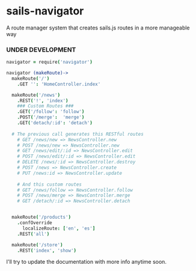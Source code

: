 # sails-navigator
A route manager system that creates sails.js routes in a more manageable way

### UNDER DEVELOPMENT

```coffeescript
navigator = require('navigator')

navigator (makeRoute)->
  makeRoute('/')
    .GET '': 'HomeController.index'

  makeRoute('/news')
    .REST('!', 'index')
    ### Custom Routes ###
    .GET('/follow': 'follow')
    .POST('/merge':  'merge')
    .GET('detach/:id': 'detach')
    
  # The previous call generates this RESTful routes
    # GET /news/new => NewsController.new
    # POST /news/new => NewsController.new
    # GET /news/edit/:id => NewsController.edit
    # POST /news/edit/:id => NewsController.edit
    # DELETE /news/:id => NewsController.destroy
    # POST /news => NewsController.create
    # PUT /news:id => NewsController.update
    
    # And this custom routes
    # GET /news/follow => NewsController.follow
    # POST /news/merge => NewsController.merge
    # GET /detach/:id => NewsController.detach


  makeRoute('/products')
    .confOverride
      localizeRoute: ['en', 'es']
    .REST('all')

  makeRoute('/store')
    .REST('index', 'show')
```

I'll try to update the documentation with more info anytime soon.